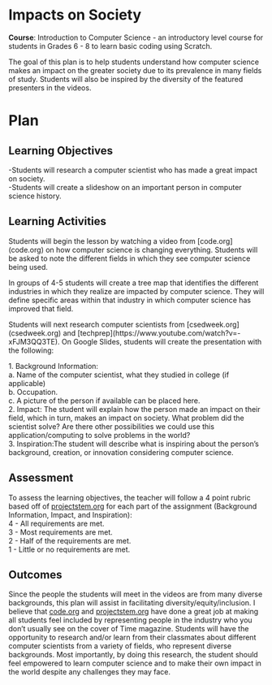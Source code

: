 # Impacts on Society

**Course**: Introduction to Computer Science - an introductory level course for students in Grades 6 - 8 to learn basic coding using Scratch.

The goal of this plan is to help students understand how computer science makes an impact on the greater society due to its prevalence in many fields of study. Students will also be inspired by the diversity of the featured presenters in the videos.

# Plan

## Learning Objectives

-Students will research a computer scientist who has made a great impact on society.<br>
-Students will create a slideshow on an important person in computer science history.

## Learning Activities

<p>Students will begin the lesson by watching a video from [code.org](code.org) on how computer science is changing everything.
Students will be asked to note the different fields in which they see computer science being used.</p>
<p>In groups of 4-5 students will create a tree map that identifies the different industries in which they realize are impacted by computer science.
They will define specific areas within that industry in which computer science has improved that field.</p>
<p>Students will next research computer scientists from [csedweek.org](csedweek.org) and [techprep](https://www.youtube.com/watch?v=-xFJM3QQ3TE). 
On Google Slides, students will create the presentation with the following:</p>
1. Background Information: <br>
    a. Name of the computer scientist, what they studied in college (if applicable)<br>
    b. Occupation. <br>
    c. A picture of the person if available can be placed here.<br>
2. Impact: The student will explain how the person made an impact on their field, which in turn, makes an impact on society. What problem did the scientist solve? Are there other possibilities we could use this application/computing to solve problems in the world?<br>
3. Inspiration:The student will describe what is inspiring about the person’s background, creation, or innovation considering computer science.

## Assessment

To assess the learning objectives, the teacher will follow a 4 point rubric based off of [projectstem.org](projectstem.org) for each part of the assignment (Background Information, Impact, and Inspiration):<br>
	4 - All requirements are met.<br>
	3 - Most requirements are met.<br>
	2 -  Half of the requirements are met.<br>
	1 -  Little or no requirements are met.<br>


## Outcomes

Since the people the students will meet in the videos are from many diverse backgrounds, this plan will assist in facilitating diversity/equity/inclusion. I believe that [code.org](code.org) and [projectstem.org](projectstem.org) have done a great job at making all students feel included by representing people in the industry who you don’t usually see on the cover of Time magazine. Students will have the opportunity to research and/or learn from their classmates about different computer scientists from a variety of fields, who represent diverse backgrounds. Most importantly, by doing this research, the student should feel empowered to learn computer science and to make their own impact in the world despite any challenges they may face.

